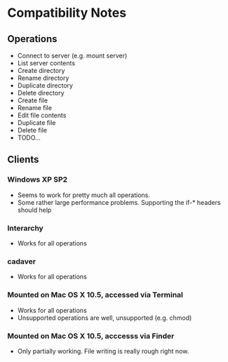 # Compatibility Notes

## Operations

* Connect to server (e.g. mount server)
* List server contents
* Create directory
* Rename directory
* Duplicate directory
* Delete directory
* Create file
* Rename file
* Edit file contents
* Duplicate file
* Delete file
* TODO...

## Clients

### Windows XP SP2

* Seems to work for pretty much all operations.
* Some rather large performance problems. Supporting the if-* headers should help

### Interarchy

* Works for all operations

### cadaver

* Works for all operations

### Mounted on Mac OS X 10.5, accessed via Terminal

* Works for all operations
* Unsupported operations are well, unsupported (e.g. chmod)

### Mounted on Mac OS X 10.5, acccesss via Finder

* Only partially working. File writing is really rough right now.
